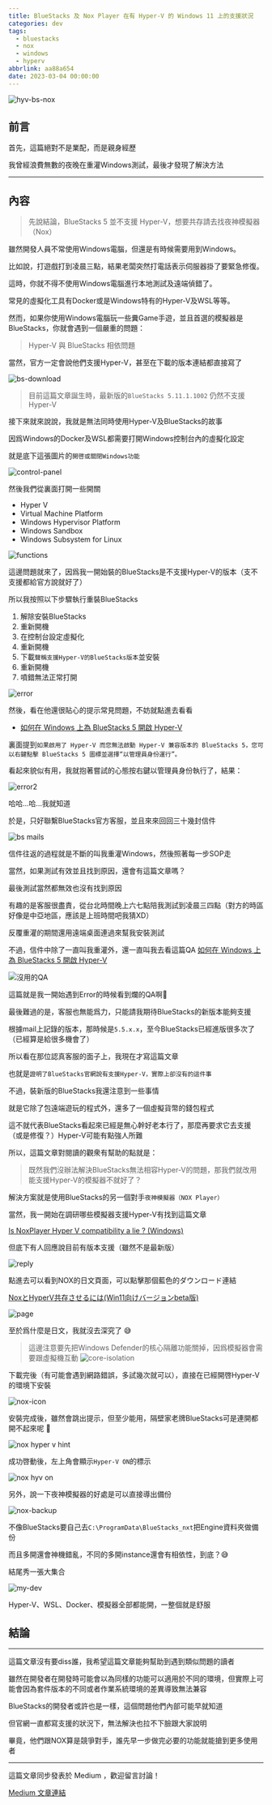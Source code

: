 ```yaml
---
title: BlueStacks 及 Nox Player 在有 Hyper-V 的 Windows 11 上的支援狀況
categories: dev
tags:
  - bluestacks
  - nox
  - windows
  - hyperv
abbrlink: aa88a654
date: 2023-03-04 00:00:00
---
```


![hyv-bs-nox](https://i.imgur.com/uE93mCb.png)

## 前言

首先，這篇絕對不是業配，而是親身經歷

我曾經浪費無數的夜晚在重灌Windows測試，最後才發現了解決方法

---

<!--more-->

## 內容

> 先說結論，BlueStacks 5 並不支援 Hyper-V，想要共存請去找夜神模擬器（Nox）

雖然開發人員不常使用Windows電腦，但還是有時候需要用到Windows。

比如說，打遊戲打到凌晨三點，結果老闆突然打電話表示伺服器掛了要緊急修復。

這時，你就不得不使用Windows電腦進行本地測試及遠端偵錯了。

常見的虛擬化工具有Docker或是Windows特有的Hyper-V及WSL等等。

然而，如果你使用Windows電腦玩一些糞Game手遊，並且首選的模擬器是BlueStacks，你就會遇到一個嚴重的問題：

> Hyper-V 與 BlueStacks 相依問題

當然，官方一定會說他們支援Hyper-V，甚至在下載的版本連結都直接寫了

![bs-download](https://i.imgur.com/rreKQZm.png)

> 目前這篇文章誕生時，最新版的`BlueStacks 5.11.1.1002` 仍然不支援Hyper-V

接下來就來說說，我就是無法同時使用Hyper-V及BlueStacks的故事

因爲Windows的Docker及WSL都需要打開Windows控制台內的虛擬化設定

就是底下這張圖片的`開啓或關閉Windows功能`

![control-panel](https://i.imgur.com/VDtb7rE.png)

然後我們從裏面打開一些開關

- Hyper V
- Virtual Machine Platform
- Windows Hypervisor Platform
- Windows Sandbox
- Windows Subsystem for Linux

![functions](https://i.imgur.com/YJijk2W.png)

這邊問題就來了，因爲我一開始裝的BlueStacks是不支援Hyper-V的版本（支不支援都給官方說就好了）

所以我按照以下步驟執行重裝BlueStacks

1. 解除安裝BlueStacks
2. 重新開機
3. 在控制台設定虛擬化
4. 重新開機
5. 下載`聲稱支援Hyper-V的BlueStacks版本`並安裝
6. 重新開機
7. 噴錯無法正常打開

![error](https://i.imgur.com/p0U6ClS.png)

然後，看在他還很貼心的提示常見問題，不妨就點進去看看

- [如何在 Windows 上為 BlueStacks 5 開啟 Hyper-V](https://support.bluestacks.com/hc/articles/4412148150157-How-to-enable-Hyper-V-on-Windows-for-BlueStacks-5?locale=zh-tw)

裏面提到`如果啟用了 Hyper-V 而您無法啟動 Hyper-V 兼容版本的 BlueStacks 5，您可以右鍵點擊 BlueStacks 5 圖標並選擇“以管理員身份運行”。`

看起來貌似有用，我就抱著嘗試的心態按右鍵以管理員身份執行了，結果：

![error2](https://i.imgur.com/F6r070F.png)

哈哈...哈...我就知道

於是，只好聯繫BlueStacks官方客服，並且來來回回三十幾封信件

![bs mails](https://i.imgur.com/HOR1ARL.png)

信件往返的過程就是不斷的叫我重灌Windows，然後照著每一步SOP走

當然，如果測試有效並且找到原因，還會有這篇文章嗎？

最後測試當然都無效也沒有找到原因

有趣的是客服很盡責，從台北時間晚上六七點陪我測試到凌晨三四點（對方的時區好像是中亞地區，應該是上班時間吧我猜XD）

反覆重灌的期間還用遠端桌面連過來幫我安裝測試

不過，信件中除了一直叫我重灌外，還一直叫我去看這篇QA [如何在 Windows 上為 BlueStacks 5 開啟 Hyper-V](https://support.bluestacks.com/hc/articles/4412148150157-How-to-enable-Hyper-V-on-Windows-for-BlueStacks-5?locale=zh-tw)

![沒用的QA](https://i.imgur.com/ehf5z0c.png)

這篇就是我一開始遇到Error的時候看到爛的QA啊🤣

最後難過的是，客服也無能爲力，只能請我期待BlueStacks的新版本能夠支援

根據mail上記錄的版本，那時候是`5.5.x.x`，至今BlueStacks已經進版很多次了（已經算是給很多機會了）

所以看在那位認真客服的面子上，我現在才寫這篇文章

也就是`證明了BlueStacks官網說有支援Hyper-V，實際上卻沒有的這件事`

不過，裝新版的BlueStacks我還注意到一些事情

就是它除了包遠端遊玩的程式外，還多了一個虛擬貨幣的錢包程式

這不就代表BlueStacks看起來已經是無心幹好老本行了，那麼再要求它去支援（或是修復？）Hyper-V可能有點強人所難

所以，這篇文章對閱讀的觀衆有幫助的點就是：

> 既然我們沒辦法解決BlueStacks無法相容Hyper-V的問題，那我們就改用能支援Hyper-V的模擬器不就好了？

解決方案就是使用BlueStacks的另一個對手`夜神模擬器（NOX Player）`

當然，我一開始在調研哪些模擬器支援Hyper-V有找到這篇文章

[Is NoxPlayer Hyper V compatibility a lie ? (Windows)](https://www.reddit.com/r/emulators/comments/woihq1/is_noxplayer_hyper_v_compatibility_a_lie_windows/)

但底下有人回應說目前有版本支援（雖然不是最新版）

![reply](https://i.imgur.com/CGJuwGq.png)

點進去可以看到NOX的日文頁面，可以點擊那個藍色的ダウンロード連結

[NoxとHyperV共存させるには(Win11向けバージョンbeta版)](https://support.bignox.com/ja/else/hypervonbeta)

![page](https://i.imgur.com/MeUaROw.png)

至於爲什麼是日文，我就沒去深究了 😅

> 這邊注意要先把Windows Defender的核心隔離功能關掉，因爲模擬器會需要跟虛擬機互動
> ![core-isolation](https://i.imgur.com/U7mejVs.png)

下載完後（有可能會遇到網路錯誤，多試幾次就可以），直接在已經開啓Hyper-V的環境下安裝

![nox-icon](https://i.imgur.com/GrT4tSg.png)

安裝完成後，雖然會跳出提示，但至少能用，隔壁家老牌BlueStacks可是連開都開不起來呢 🎃

![nox hyper v hint](https://i.imgur.com/oRB8NXr.png)

成功啓動後，左上角會顯示`Hyper-V ON`的標示

![nox hyv on](https://i.imgur.com/DsFYBuv.png)

另外，說一下夜神模擬器的好處是可以直接導出備份

![nox-backup](https://i.imgur.com/Hcowq2h.png)

不像BlueStacks要自己去`C:\ProgramData\BlueStacks_nxt`把Engine資料夾做備份

而且多開還會神機錯亂，不同的多開instance還會有相依性，到底？😅

結尾秀一張大集合

![my-dev](https://i.imgur.com/FymieZv.png)

Hyper-V、WSL、Docker、模擬器全部都能開，一整個就是舒服

## 結論

---

這篇文章沒有要diss誰，我希望這篇文章能夠幫助到遇到類似問題的讀者

雖然在開發者在開發時可能會以為同樣的功能可以適用於不同的環境，但實際上可能會因為套件版本的不同或者作業系統環境的差異導致無法兼容

BlueStacks的開發者或許也是一樣，這個問題他們內部可能早就知道

但官網一直都寫支援的狀況下，無法解決也拉不下臉跟大家說明

畢竟，他們跟NOX算是競爭對手，誰先早一步做完必要的功能就能搶到更多使用者

---

這篇文章同步發表於 Medium ，歡迎留言討論！

[Medium 文章連結](https://medium.com/@natlee_/bluestacks-%E5%8F%8A-nox-player-%E5%9C%A8%E6%9C%89-hyper-v-%E7%9A%84-windows-11-%E4%B8%8A%E7%9A%84%E6%94%AF%E6%8F%B4%E7%8B%80%E6%B3%81-9a8c2ca8f13)
